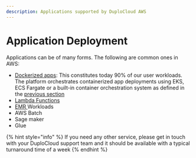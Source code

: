 ```yaml
---
description: Applications supported by DuploCloud AWS
---
```


# Application Deployment

Applications can be of many forms. The following are common ones in AWS:

* [Dockerized apps](../../container-deployments/): This constitutes today 90% of our user workloads. The platform orchestrates containerized app deployments using EKS, ECS Fargate or a built-in container orchestration system as defined in the [previous section](../../container-deployments/)
* [Lambda Functions](../lambda/)
* [EMR ](../emr-serverless.md)Workloads
* AWS Batch
* Sage maker
* Glue&#x20;

{% hint style="info" %}
If you need any other service, please get in touch with your DuploCloud support team and it should be available with a typical turnaround time of a week
{% endhint %}
